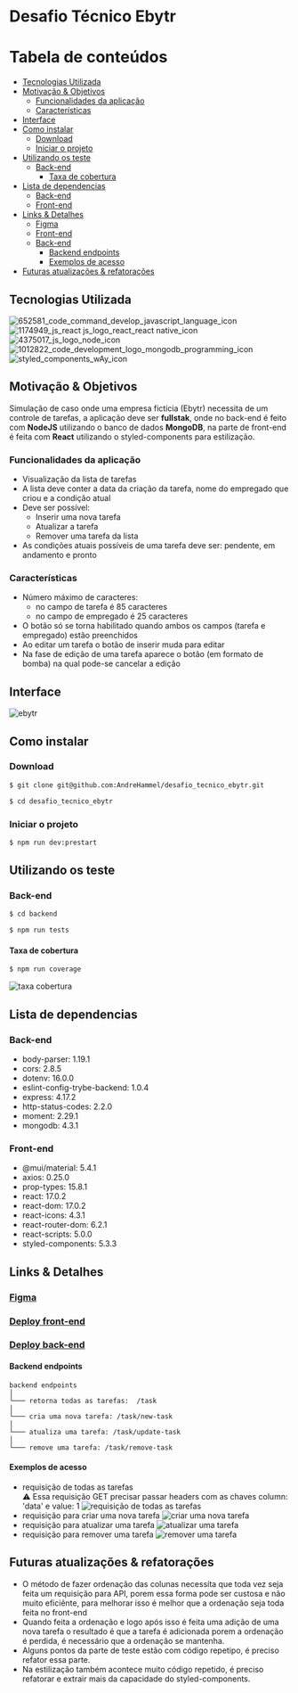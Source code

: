 # Desafio Técnico Ebytr

Tabela de conteúdos
=================
<!--ts-->
  * [Tecnologias Utilizada](#tecnologias-utilizadas)
  * [Motivação & Objetivos](#Motivação--Objetivos)
    * [Funcionalidades da aplicação](#funcionalidades-da-aplicação)
    * [Características](#características)
  * [Interface](#Interface)
  * [Como instalar](#como-instalar)
    * [Download](#download)
    * [Iniciar o projeto](#iniciar-o-projeto)
  * [Utilizando os teste](#utilizando-os-teste)
    * [Back-end](#back-end)
      * [Taxa de cobertura](#taxa-de-cobertura)
  * [Lista de dependencias](#lista-de-dependencias)
    * [Back-end](#back-end)
    * [Front-end](#front-end)
  * [Links & Detalhes](#links--detalhes)
    * [Figma](#figma)
    * [Front-end](#deploy-front-end)
    * [Back-end](#deploy-front-end)
      * [Backend endpoints](#backend-endpoints)
      * [Exemplos de acesso](#exemplos-de-acesso)
  * [Futuras atualizações & refatorações](#futuras-atualizações--refatorações)
<!--te-->
## Tecnologias Utilizada
  ![652581_code_command_develop_javascript_language_icon](https://user-images.githubusercontent.com/54488551/154150106-83a4f955-ecdc-4e8d-bb42-370412a1cfe0.png)![1174949_js_react js_logo_react_react native_icon](https://user-images.githubusercontent.com/54488551/154149932-cd5e451e-4384-40bc-8907-6ee50cb989c5.png)![4375017_js_logo_node_icon](https://user-images.githubusercontent.com/54488551/154150313-7e77d116-dfe0-4070-9bab-3790f03d0b62.png)
![1012822_code_development_logo_mongodb_programming_icon](https://user-images.githubusercontent.com/54488551/154150227-4dc78f24-5d20-4f08-bf9a-97f5c45e4c78.png)![styled_components_wAy_icon](https://user-images.githubusercontent.com/54488551/154152151-53f25e42-8893-4e61-b77e-c81bcdf36394.png)


## Motivação & Objetivos

  Simulação de caso onde uma empresa fictícia (Ebytr) necessita de um controle de tarefas, a aplicação deve ser **fullstak**, onde no back-end é feito com **NodeJS** utilizando o banco de dados **MongoDB**, na parte de front-end é feita com **React** utilizando o styled-components para estilização.

### Funcionalidades da aplicação

  - Visualização da lista de tarefas
  - A lista deve conter a data da criação da tarefa, nome do empregado que criou e a condição atual
  - Deve ser possível:
      * Inserir uma nova tarefa
      * Atualizar a tarefa
      * Remover uma tarefa da lista
  - As condições atuais possíveis de uma tarefa deve ser: pendente, em andamento e pronto

### Características

  - Número máximo de caracteres:
    * no campo de tarefa é 85 caracteres
    * no campo de empregado é 25 caracteres
  - O botão só se torna habilitado quando ambos os campos (tarefa e empregado) estão preenchidos
  - Ao editar um tarefa o botão de inserir muda para editar
  - Na fase de edição de uma tarefa aparece o botão (em formato de bomba) na qual pode-se cancelar a edição

## Interface
![ebytr](https://user-images.githubusercontent.com/54488551/154064637-8977b188-c114-46da-b5cf-a0caa04482b3.gif)

## Como instalar

### Download

```sh
$ git clone git@github.com:AndreHammel/desafio_tecnico_ebytr.git
```

```sh
$ cd desafio_tecnico_ebytr
```
### Iniciar o projeto

```sh
$ npm run dev:prestart
```

## Utilizando os teste

### Back-end

```sh
$ cd backend
```

```sh
$ npm run tests
```

#### Taxa de cobertura

```sh
$ npm run coverage
```
![taxa cobertura](https://user-images.githubusercontent.com/54488551/154141214-0206fac0-f729-4765-87d2-86d2dce01c1e.png)




## Lista de dependencias

### Back-end

* body-parser: 1.19.1
* cors: 2.8.5
* dotenv: 16.0.0
* eslint-config-trybe-backend: 1.0.4
* express: 4.17.2
* http-status-codes: 2.2.0
* moment: 2.29.1
* mongodb: 4.3.1

### Front-end

* @mui/material: 5.4.1
* axios: 0.25.0
* prop-types: 15.8.1
* react: 17.0.2
* react-dom: 17.0.2
* react-icons: 4.3.1
* react-router-dom: 6.2.1
* react-scripts: 5.0.0
* styled-components: 5.3.3

## Links & Detalhes


### [Figma](https://www.figma.com/file/Vli77MPIoMZMwpqSTtQDrX/Desafio-T%C3%A9cnico---Ebytr?node-id=0%3A1)

### [Deploy front-end](https://frontend-ebytr-1000.herokuapp.com/task-management)

### [Deploy back-end](https://backend-ebytr-1000.herokuapp.com/task)

#### Backend endpoints
```
backend endpoints
│
└─── retorna todas as tarefas:  /task
│
└─── cria uma nova tarefa: /task/new-task
│
└─── atualiza uma tarefa: /task/update-task
│
└─── remove uma tarefa: /task/remove-task
```
#### Exemplos de acesso

* requisição de todas as tarefas\
:warning: Essa requisição GET precisar passar headers com as chaves column: 'data' e value: 1
![requisição de todas as tarefas](https://user-images.githubusercontent.com/54488551/154137855-a96789cc-4ff0-440c-80e2-ea8963736425.png)
* requisição para criar uma nova tarefa
![criar uma nova tarefa](https://user-images.githubusercontent.com/54488551/154138040-a85cdaf5-c6fb-4ccd-87cb-8bfcbf5bbdc8.png)
* requisição para atualizar uma tarefa
![atualizar uma tarefa](https://user-images.githubusercontent.com/54488551/154138074-7d552ef1-c297-448f-a84a-509c87f30167.png)
* requisição para remover uma tarefa
![remover uma tarefa](https://user-images.githubusercontent.com/54488551/154138086-2142a0c2-88b6-4512-9412-3c5bc85664af.png)

## Futuras atualizações & refatorações

* O método de fazer ordenação das colunas necessíta que toda vez seja feita um requisição para API, porem essa forma pode ser custosa e não muito eficiênte, para melhorar isso é melhor que a ordenação seja toda feita no front-end
* Quando feita a ordenação e logo após isso é feita uma adição de uma nova tarefa o resultado é que a tarefa é adicionada  porem a ordenação é perdida, é necessário que a ordenação se mantenha.
* Alguns pontos da parte de teste estão com código repetipo, é preciso refator essa parte.
* Na estilização também acontece muito código repetido, é preciso refatorar e extrair mais da capacidade do styled-components.